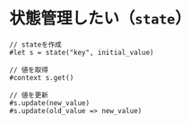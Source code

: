 # 状態管理したい（`state`）

```typst
// stateを作成
#let s = state("key", initial_value)

// 値を取得
#context s.get()

// 値を更新
#s.update(new_value)
#s.update(old_value => new_value)
```
